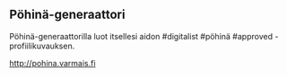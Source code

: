 Pöhinä-generaattori
-------------------

Pöhinä-generaattorilla luot itsellesi aidon #digitalist #pöhinä #approved -profiilikuvauksen.

http://pohina.varmais.fi